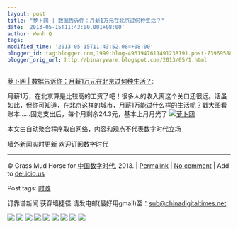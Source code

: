 ```yaml
---
layout: post
title: "萝卜网 | 数据告诉你：月薪1万元在北京过何种生活？"
date: '2013-05-15T11:43:00.001+08:00'
author: Wenh Q
tags:
modified_time: '2013-05-15T11:43:52.084+08:00'
blogger_id: tag:blogger.com,1999:blog-4961947611491238191.post-7396958873739421815
blogger_orig_url: http://binaryware.blogspot.com/2013/05/1.html
---
```

[萝卜网 |
数据告诉你：月薪1万元在北京过何种生活？](http://feedproxy.google.com/~r/chinagfwblog/~3/DHetkB0848o/):


月薪1万，在北京算是比较高的工资了吧！很多人的收入离这个关口还很远。话虽如此，但你可知道，在北京这样的城市，月薪1万能过什么样的生活呢？戳大图看账本……固定支出后，每个月剩余24.3元，基本上月月光了
[![萝卜网](http://hu.luo.bo/files/2013/05/13/a250b3572adba26a7d757a19daf7669d.jpg "萝卜网")](http://hu.luo.bo/files/2013/05/13/a250b3572adba26a7d757a19daf7669d.jpg "萝卜网")

本文由自动聚合程序取自网络，内容和观点不代表数字时代立场

[墙外新闻实时更新 欢迎订阅数字时代](http://eepurl.com/mstlf)









* * * * *

© Grass Mud Horse for
[中国数字时代](https://kexueshangwang.info/chinese), 2013. |
[Permalink](https://kexueshangwang.info/chinese/2013/05/%e8%90%9d%e5%8d%9c%e7%bd%91-%e6%95%b0%e6%8d%ae%e5%91%8a%e8%af%89%e4%bd%a0%ef%bc%9a%e6%9c%88%e8%96%aa1%e4%b8%87%e5%85%83%e5%9c%a8%e5%8c%97%e4%ba%ac%e8%bf%87%e4%bd%95%e7%a7%8d%e7%94%9f%e6%b4%bb/)
|
[No
comment](https://kexueshangwang.info/chinese/2013/05/%e8%90%9d%e5%8d%9c%e7%bd%91-%e6%95%b0%e6%8d%ae%e5%91%8a%e8%af%89%e4%bd%a0%ef%bc%9a%e6%9c%88%e8%96%aa1%e4%b8%87%e5%85%83%e5%9c%a8%e5%8c%97%e4%ba%ac%e8%bf%87%e4%bd%95%e7%a7%8d%e7%94%9f%e6%b4%bb/#comments)
|
Add to
[del.icio.us](http://del.icio.us/post?url=https://kexueshangwang.info/chinese/2013/05/%e8%90%9d%e5%8d%9c%e7%bd%91-%e6%95%b0%e6%8d%ae%e5%91%8a%e8%af%89%e4%bd%a0%ef%bc%9a%e6%9c%88%e8%96%aa1%e4%b8%87%e5%85%83%e5%9c%a8%e5%8c%97%e4%ba%ac%e8%bf%87%e4%bd%95%e7%a7%8d%e7%94%9f%e6%b4%bb/&title=%E8%90%9D%E5%8D%9C%E7%BD%91%20%7C%20%E6%95%B0%E6%8D%AE%E5%91%8A%E8%AF%89%E4%BD%A0%EF%BC%9A%E6%9C%88%E8%96%AA1%E4%B8%87%E5%85%83%E5%9C%A8%E5%8C%97%E4%BA%AC%E8%BF%87%E4%BD%95%E7%A7%8D%E7%94%9F%E6%B4%BB%EF%BC%9F)


Post tags:
[时政](https://kexueshangwang.info/chinese/tag/%e6%97%b6%e6%94%bf/?category=10466)

订靠谱新闻 获穿墙捷径
请发电邮(最好用gmail)至：sub@chinadigitaltimes.net



[![](http://feeds.feedburner.com/~ff/chinagfwblog?d=yIl2AUoC8zA)](http://feeds.feedburner.com/~ff/chinagfwblog?a=DHetkB0848o:5dRvQ3Pjr-s:yIl2AUoC8zA)
[![](http://feeds.feedburner.com/~ff/chinagfwblog?i=DHetkB0848o:5dRvQ3Pjr-s:-BTjWOF_DHI)](http://feeds.feedburner.com/~ff/chinagfwblog?a=DHetkB0848o:5dRvQ3Pjr-s:-BTjWOF_DHI)
[![](http://feeds.feedburner.com/~ff/chinagfwblog?i=DHetkB0848o:5dRvQ3Pjr-s:F7zBnMyn0Lo)](http://feeds.feedburner.com/~ff/chinagfwblog?a=DHetkB0848o:5dRvQ3Pjr-s:F7zBnMyn0Lo)
[![](http://feeds.feedburner.com/~ff/chinagfwblog?i=DHetkB0848o:5dRvQ3Pjr-s:V_sGLiPBpWU)](http://feeds.feedburner.com/~ff/chinagfwblog?a=DHetkB0848o:5dRvQ3Pjr-s:V_sGLiPBpWU)
[![](http://feeds.feedburner.com/~ff/chinagfwblog?d=qj6IDK7rITs)](http://feeds.feedburner.com/~ff/chinagfwblog?a=DHetkB0848o:5dRvQ3Pjr-s:qj6IDK7rITs)
[![](http://feeds.feedburner.com/~ff/chinagfwblog?d=l6gmwiTKsz0)](http://feeds.feedburner.com/~ff/chinagfwblog?a=DHetkB0848o:5dRvQ3Pjr-s:l6gmwiTKsz0)
[![](http://feeds.feedburner.com/~ff/chinagfwblog?i=DHetkB0848o:5dRvQ3Pjr-s:gIN9vFwOqvQ)](http://feeds.feedburner.com/~ff/chinagfwblog?a=DHetkB0848o:5dRvQ3Pjr-s:gIN9vFwOqvQ)
[![](http://feeds.feedburner.com/~ff/chinagfwblog?d=TzevzKxY174)](http://feeds.feedburner.com/~ff/chinagfwblog?a=DHetkB0848o:5dRvQ3Pjr-s:TzevzKxY174)
![](http://feeds.feedburner.com/~r/chinagfwblog/~4/DHetkB0848o)
